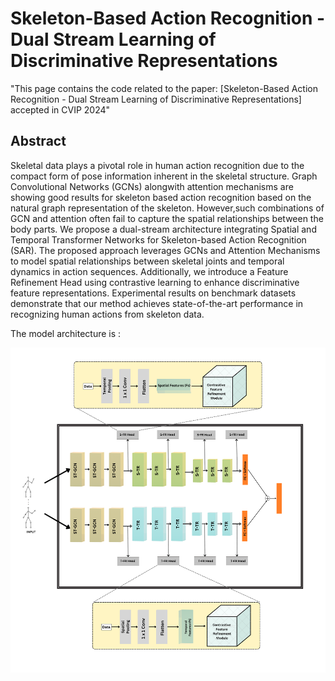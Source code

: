 # Skeleton-Based Action Recognition - Dual Stream Learning of Discriminative Representations

"This page contains the code related to the paper: [Skeleton-Based Action Recognition - Dual Stream Learning of Discriminative Representations] accepted in CVIP 2024"

## Abstract
Skeletal data plays a pivotal role in human action recognition due to the compact form of pose information inherent in the skeletal structure. Graph Convolutional Networks (GCNs) alongwith attention mechanisms are showing good results for skeleton based action recognition based on the natural graph representation of the skeleton. However,such combinations of GCN and attention often fail to capture the spatial relationships between the body parts. We propose a dual-stream architecture integrating Spatial and Temporal Transformer Networks for Skeleton-based Action Recognition (SAR). The proposed approach leverages GCNs and Attention Mechanisms to model spatial relationships between skeletal joints and temporal dynamics in action sequences. Additionally, we introduce a Feature Refinement Head using contrastive learning to enhance discriminative feature representations. Experimental results on benchmark datasets demonstrate that our method achieves state-of-the-art performance in recognizing human actions from skeleton data.

The model architecture is :

![Model Architecture](additional_files/Model_report.png)

